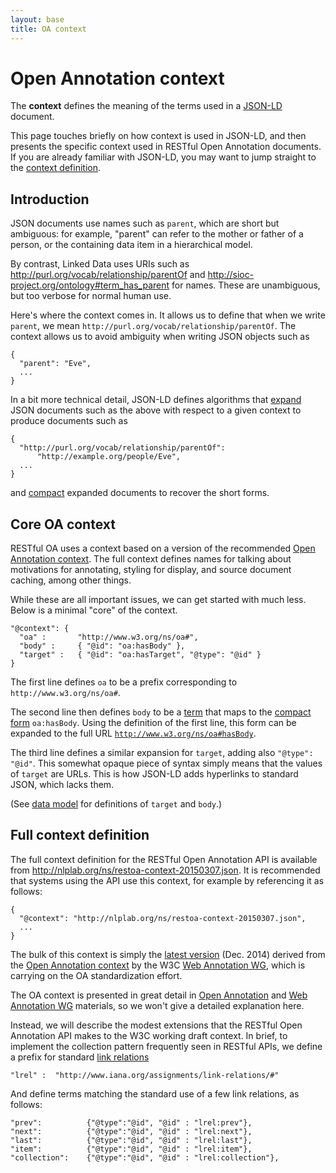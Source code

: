```yaml
---
layout: base
title: OA context
---
```


# Open Annotation context

The **context** defines the meaning of the terms used in a
[JSON-LD](http://json-ld.org) document.

This page touches briefly on how context is used in JSON-LD, and then
presents the specific context used in RESTful Open Annotation
documents. If you are already familiar with JSON-LD, you may want to
jump straight to the [context definition](#full-context-definition).

## Introduction

JSON documents use names such as `parent`, which are short but
ambiguous: for example, "parent" can refer to the mother or father of
a person, or the containing data item in a hierarchical model.

By contrast, Linked Data uses URIs such as
<http://purl.org/vocab/relationship/parentOf> and
<http://sioc-project.org/ontology#term_has_parent> for names. These
are unambiguous, but too verbose for normal human use.

Here's where the context comes in. It allows us to define that when we
write `parent`, we mean `http://purl.org/vocab/relationship/parentOf`.
The context allows us to avoid ambiguity when writing JSON objects
such as

    {
      "parent": "Eve",
      ...
    }

In a bit more technical detail, JSON-LD defines algorithms that
[expand](http://www.w3.org/TR/json-ld-api/#expansion) JSON documents
such as the above with respect to a given context to produce documents
such as

    {
      "http://purl.org/vocab/relationship/parentOf": 
          "http://example.org/people/Eve",
      ...
    }

and [compact](http://www.w3.org/TR/json-ld-api/#compaction) expanded
documents to recover the short forms.

## Core OA context 

RESTful OA uses a context based on <span class="hint--top"
data-hint="Namely, the W3C Web Annotation WG version">a 
version</span> of the recommended [Open Annotation
context](http://www.openannotation.org/spec/core/publishing.html). The
full context defines names for talking about motivations for
annotating, styling for display, and source document caching, among
other things.

While these are all important issues, we can get started with much
less. Below is a minimal "core" of the context.

    "@context": {
      "oa" :       "http://www.w3.org/ns/oa#",
      "body" :     { "@id": "oa:hasBody" },
      "target" :   { "@id": "oa:hasTarget", "@type": "@id" }
    }

The first line defines `oa` to be a <span class="hint--top"
data-hint="Like a namespace prefix in XML or a CURIE">prefix</span>
corresponding to `http://www.w3.org/ns/oa#`.

The second line then defines `body` to be a
[term](http://www.w3.org/TR/json-ld/#dfn-term) that maps to
the [compact form](http://www.w3.org/TR/json-ld/#dfn-compact-iri)
`oa:hasBody`. Using the definition of the first line, this
form can be expanded to the full URL
[`http://www.w3.org/ns/oa#hasBody`](http://www.w3.org/ns/oa#hasBody).

The third line defines a similar expansion for `target`, adding also
`"@type": "@id"`. This somewhat opaque piece of syntax simply means
that the values of `target` are URLs. This is how JSON-LD adds
hyperlinks to standard JSON, which lacks them.

(See [data model](data-model.html) for definitions of `target` and
`body`.)

## Full context definition

The full context definition for the RESTful Open Annotation API is
available from <http://nlplab.org/ns/restoa-context-20150307.json>.
It is recommended that systems using the API use this context, for
example by referencing it as follows:

    {
      "@context": "http://nlplab.org/ns/restoa-context-20150307.json",
      ...
    }

The bulk of this context is simply the [latest
version](http://www.w3.org/TR/2014/WD-annotation-model-20141211/#json-ld-context)
(Dec. 2014) derived from the [Open Annotation
context](http://www.openannotation.org/spec/core/publishing.html) by
the W3C [Web Annotation WG](http://www.w3.org/annotation/), which is
carrying on the OA standardization effort.

The OA context is presented in great detail in [Open
Annotation](http://www.openannotation.org/) and [Web Annotation
WG](http://www.w3.org/annotation/) materials, so we won't give a
detailed explanation here.

Instead, we will describe the modest extensions that the RESTful Open
Annotation API makes to the W3C working draft context. In brief, to
implement the collection pattern frequently seen in RESTful APIs, we
define a prefix for standard [link
relations](http://en.wikipedia.org/wiki/Link_relation)

    "lrel" :  "http://www.iana.org/assignments/link-relations/#"

And define terms matching the standard use of a few link relations, as
follows:

    "prev":          {"@type":"@id", "@id" : "lrel:prev"},
    "next":          {"@type":"@id", "@id" : "lrel:next"},
    "last":          {"@type":"@id", "@id" : "lrel:last"},
    "item":          {"@type":"@id", "@id" : "lrel:item"},
    "collection":    {"@type":"@id", "@id" : "lrel:collection"},

